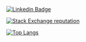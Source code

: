  [![Linkedin Badge](https://img.shields.io/badge/-RoshanKarki-blue?style=flat-square&logo=Linkedin&logoColor=white&link=https://www.linkedin.com/in/roshan-karki-32699973/)](https://www.linkedin.com/in/roshan-karki-32699973/)
 
 <a href="https://stackoverflow.com/users/2102324/rosnk?tab=profile">
    <img alt="Stack Exchange reputation" src="https://img.shields.io/stackexchange/stackoverflow/r/2102324?color=orange&label=reputation&logo=stackoverflow">
  </a>
 


[![Top Langs](https://github-readme-stats.vercel.app/api/top-langs/?username=rosnk&layout=compact)](https://github.com/anuraghazra/github-readme-stats)

<!--
**rosnk/rosnk** is a ✨ _special_ ✨ repository because its `README.md` (this file) appears on your GitHub profile.

Here are some ideas to get you started:

- 🔭 I’m currently working on ...
- 🌱 I’m currently learning ...
- 👯 I’m looking to collaborate on ...
- 🤔 I’m looking for help with ...
- 💬 Ask me about ...
- 📫 How to reach me: ...
- 😄 Pronouns: ...
- ⚡ Fun fact: ...
-->
